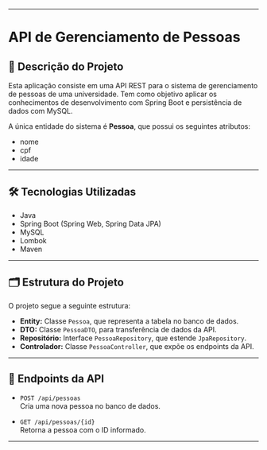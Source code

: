 
---

# API de Gerenciamento de Pessoas

## 📄 Descrição do Projeto

Esta aplicação consiste em uma API REST para o sistema de gerenciamento de pessoas de uma universidade. Tem como objetivo aplicar os conhecimentos de desenvolvimento com Spring Boot e persistência de dados com MySQL.

A única entidade do sistema é **Pessoa**, que possui os seguintes atributos:

- nome  
- cpf  
- idade  

---

## 🛠️ Tecnologias Utilizadas

- Java  
- Spring Boot (Spring Web, Spring Data JPA)  
- MySQL  
- Lombok  
- Maven  

---

## 🗂️ Estrutura do Projeto

O projeto segue a seguinte estrutura:

- **Entity:** Classe `Pessoa`, que representa a tabela no banco de dados.  
- **DTO:** Classe `PessoaDTO`, para transferência de dados da API.  
- **Repositório:** Interface `PessoaRepository`, que estende `JpaRepository`.  
- **Controlador:** Classe `PessoaController`, que expõe os endpoints da API.  

---

## 🔗 Endpoints da API

- `POST /api/pessoas`  
  Cria uma nova pessoa no banco de dados.

- `GET /api/pessoas/{id}`  
  Retorna a pessoa com o ID informado.

---
